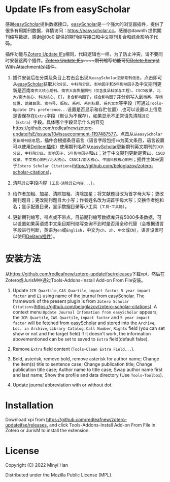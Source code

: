 # Update IFs from easyScholar

感谢[easyScholar](https://easyscholar.cc)提供数据接口，[easyScholar](https://easyscholar.cc)是一个强大的浏览器插件，提供了很多有用期刊数据，详情访问：<https://easyscholar.cc>。感谢@dawnlh 提供期刊缩写数据，感谢@l0o0 提供的期刊缩写接口和中文期刊复合和综合影响子代码。

插件功能与[Zotero Update IFs](https://github.com/redleafnew/zotero-updateifs)相同，代码逻辑也一样，为了防止冲突，请不要同时安装这两个插件。~~[Zotero Update IFs](https://github.com/redleafnew/zotero-updateifs)~~~~期刊缩写功能可见[Delete Item(s) With Attachment(s)](https://github.com/redleafnew/delitemwithatt)插件~~。

1. 插件安装后在分类及条目上右击会出现`从easyScholar更新期刊信息`，点击即可从[easyScholar](https://easyscholar.cc)获取`JCR分区`、`中科院分区`、`影响因子`和`5年影响因子`及中文期刊更新是否南`南农大核心期刊`、`南农大高质量期刊（仅含食品科学与工程）`、`CSCD收录`、`北大/南大核心`、`科技核心`、`EI`，`复合影响因子`，`综合影响因子`并分别写入到`档案`、`存档位置`、`馆藏目录`、`索书号`、`版权`、`系列`、`系列标题`、`系列文本`等字段（可通过`Tools`-`Update IFs preference...`设置是否显示和存贮位置）,也可以设置以上信息是否保存在`Extra`字段（默认为不保存），如果显示不正常请先清除`其它`（`Extra`）字段。具体哪个字段显示什么内容见<https://github.com/redleafnew/zotero-updateifsE/issues/10#issuecomment-1197487577>。点击从`从easyScholar更新期刊信息`后，插件会根据条目语言（语言字段包括`en`为英文条目，语言设置可以使用[Delitem插件](https://github.com/redleafnew/delitemwithatt)）使用期刊名称从[easyScholar](https://easyscholar.cc)更新期刊英文期刊的`JCR分区`、`中科院分区`、`影响因子`、`5年影响因子`和`EI`；对于中文期刊更新是否`EI`、`CSCD收录`、`中文核心期刊/北大核心`、`CSSCI/南大核心`、`中国科技核心期刊`；插件主体来源于`Zotero Scholar Citations`(<https://github.com/beloglazov/zotero-scholar-citations>)，
2. 清除`其它`字段内容（`工具`-`清除其它内容...`）。

3. 给作者加粗、加星、清除加粗、清除加星；将文献题目改为首字母大写；更改期刊题目；更改期刊题目大小写；作者姓名改为词首字母大写；交换作者姓和名；显示配置目录，显示数据目录等小工具（`工具`-`工具箱`）。

4. 更新期刊缩写，带点或不带点。目前期刊缩写数据库只有5000多条数据，可以设置如果英语或中文条目期刊缩写查询不到时是否用全称代替（会根据语言字段进行判断，英语为`en`或`English`，中文为`ch`、`zh`、`中文`或`CN`），语言设置可以使用[Delitem插件](https://github.com/redleafnew/delitemwithatt)）。

# 安装方法

从<https://github.com/redleafnew/zotero-updateifse/releases>下载xpi，然后在Zotero或JurisM中通过Tools-Addons-Install Add-on From File安装。



1. Update `JCR Quartile`, `CAS Quartile`, `impact factor`,  `5 year impact factor` and `EI` using name of the journal from [easyScholar](https://easyscholar.cc). The framework of the present plugin is from `Zotero Scholar Citations`(<https://github.com/beloglazov/zotero-scholar-citations>). A context menu `Update Journal Infomation from easyScholar` appears, the  `JCR Quartile`, `CAS Quartile`, `impact factor` and `5 year impact factor` will be fetched from [easyScholar](https://easyscholar.cc) and stored into the `Archive`, `Loc. in Archive`, `Library Catalog`, `Call Number`, `Rights` field (you can set show or not and the target field) if it doesn't work, the information abovementioned can be set to saved to `Extra` field(default false).


2. Remove `Extra` field content (`Tools`-`Clean Extra Field...`).

3. Bold, asterisk, remove bold, remove asterisk for author name; Change the item(s) title to sentence case; Change publication title; Change publication title case; Author name to title case; Swap author name first and last name; Show the profile and data directory (Use `Tools`-`Toolbox`).

4. Update journal abbreviation with or without dot.


# Installation
Download xpi from <https://github.com/redleafnew/zotero-updateifse/releases>, and click Tools-Addons-Install Add-on From File in Zotero or JurisM to install the extension. 

# License

Copyright (C) 2022 Minyi Han

Distributed under the Mozilla Public License (MPL).
